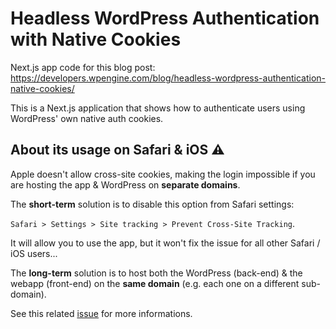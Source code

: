 # Headless WordPress Authentication with Native Cookies

Next.js app code for this blog post:
https://developers.wpengine.com/blog/headless-wordpress-authentication-native-cookies/

This is a Next.js application that shows how to authenticate users using WordPress' own native auth cookies.

## About its usage on Safari & iOS ⚠️

Apple doesn't allow cross-site cookies, making the login impossible if you are hosting the app & WordPress on **separate domains**.

The **short-term** solution is to disable this option from Safari settings:

`Safari > Settings > Site tracking > Prevent Cross-Site Tracking`.

It will allow you to use the app, but it won't fix the issue for all other Safari / iOS users...


The **long-term** solution is to host both the WordPress (back-end) & the webapp (front-end) on the **same domain** (e.g. each one on a different sub-domain).

See this related [issue](https://github.com/kellenmace/headless-wordpress-authentication-native-cookies/issues/4) for more informations.
